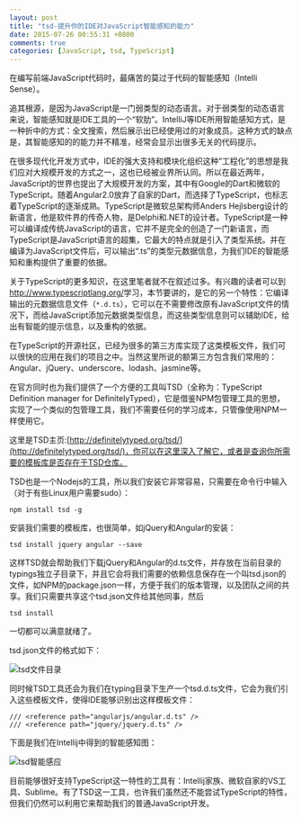 ```yaml
---
layout: post
title: "tsd-提升你的IDE对JavaScript智能感知的能力"
date: 2015-07-26 00:55:31 +0800
comments: true
categories: [JavaScript, tsd, TypeScript]
---
```

在编写前端JavaScript代码时，最痛苦的莫过于代码的智能感知（Intelli Sense）。

追其根源，是因为JavaScript是一门弱类型的动态语言。对于弱类型的动态语言来说，智能感知就是IDE工具的一个“软肋”。IntelliJ等IDE所用智能感知方式，是一种折中的方式：全文搜索，然后展示出已经使用过的对象成员。这种方式的缺点是，其智能感知的的能力并不精准，经常会显示出很多无关的代码提示。

在很多现代化开发方式中，IDE的强大支持和模块化组织这种“工程化”的思想是我们应对大规模开发的方式之一，这也已经被业界所认同。所以在最近两年，JavaScript的世界也提出了大规模开发的方案，其中有Google的Dart和微软的TypeScript。随着Angular2.0放弃了自家的Dart，而选择了TypeScript，也标志着TypeScript的逐渐成熟。TypeScript是微软总架构师Anders Hejlsberg设计的新语言，他是软件界的传奇人物，是Delphi和.NET的设计者。TypeScript是一种可以编译成传统JavaScript的语言，它并不是完全的创造了一门新语言，而TypeScript是JavaScript语言的超集，它最大的特点就是引入了类型系统。并在编译为JavaScript文件后，可以输出“.ts”的类型元数据信息，为我们IDE的智能感知和重构提供了重要的依据。

关于TypeScript的更多知识，在这里笔者就不在叙述过多。有兴趣的读者可以到<http://www.typescriptlang.org/>学习，本节要讲的，是它的另一个特性：它编译输出的元数据信息文件（`*.d.ts`），它可以在不需要修改原有JavaScript文件的情况下，而给JavaScript添加元数据类型信息，而这些类型信息则可以辅助IDE，给出有智能的提示信息，以及重构的依据。

在TypeScript的开源社区，已经为很多的第三方库实现了这类模板文件，我们可以很快的应用在我们的项目之中。当然这里所说的额第三方包含我们常用的：Angular、jQuery、underscore、lodash、jasmine等。

在官方同时也为我们提供了一个方便的工具叫TSD（全称为：TypeScript Definition manager for DefinitelyTyped），它是借鉴NPM包管理工具的思想，实现了一个类似的包管理工具，我们不需要任何的学习成本，只管像使用NPM一样使用它。

这里是TSD主页:[http://definitelytyped.org/tsd/](http://definitelytyped.org/tsd/)，你可以在这里深入了解它，或者是查询你所需要的模板库是否存在于TSD仓库。

TSD也是一个Nodejs的工具，所以我们安装它非常容易，只需要在命令行中输入（对于有些Linux用户需要sudo）：

	npm install tsd -g

安装我们需要的模板库，也很简单，如jQuery和Angular的安装：

	tsd install jquery angular --save


这样TSD就会帮助我们下载jQuery和Angular的d.ts文件，并存放在当前目录的typings独立子目录下，并且它会将我们需要的依赖信息保存在一个叫tsd.json的文件，如NPM的package.json一样，方便于我们的版本管理，以及团队之间的共享。我们只需要共享这个tsd.json文件给其他同事，然后

	tsd install

一切都可以满意就绪了。

tsd.json文件的格式如下：

![tsd文件目录](/images/blo_img/tsd-install.png)

同时候TSD工具还会为我们在typing目录下生产一个tsd.d.ts文件，它会为我们引入这些模板文件，使得IDE能够识别出这样模板文件：

	/// <reference path="angularjs/angular.d.ts" />
	/// <reference path="jquery/jquery.d.ts" />

下面是我们在Intellij中得到的智能感知图：

![tsd智能感应](/images/blo_img/tsd-intellij-智能感应.png)

目前能够很好支持TypeScript这一特性的工具有：Intellij家族、微软自家的VS工具、Sublime。有了TSD这一工具，也许我们虽然还不能尝试TypeScript的特性，但我们仍然可以利用它来帮助我们的普通JavaScript开发。